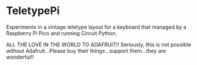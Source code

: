 # TeletypePi
Experiments in a vintage teletype layout for a keyboard that managed by a Raspberry Pi Pico and running Circuit Python.

ALL THE LOVE IN THE WORLD TO ADAFRUIT!!  Seriously, this is not possible without Adafruit...Please buy their things...support them...they are wonderful!!


